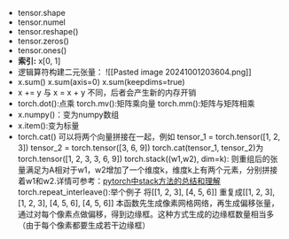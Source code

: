 -  tensor.shape
- tensor.numel
- tensor.reshape()
- tensor.zeros()
- tensor.ones()
- **索引:** x[0, 1]
- 逻辑算符构建二元张量：
![[Pasted image 20241001203604.png]]
- x.sum()  x.sum(axis=0) x.sum(keepdims=true)
- x += y 与 x = x + y 不同，后者会产生新的内存开销
- torch.dot():点乘 torch.mv():矩阵乘向量 torch.mm():矩阵与矩阵相乘
- x.numpy()：变为numpy数组
- x.item():变为标量
- torch.cat() 可以将两个向量拼接在一起，例如
tensor_1 = torch.tensor(\[1, 2, 3])
tensor_2 = torch.tensor(\[3, 6, 9])
torch.cat(tensor_1, tensor_2)为torch.tensor(\[1, 2, 3, 3, 6, 9])
torch.stack((w1,w2), dim=k): 则重组后的张量满足为A相对于w1，w2增加了一个维度k，维度k上有两个元素，分别拼接着w1和w2.详情可参考：[pytorch中stack方法的总结和理解](https://www.cnblogs.com/tangzj/p/15526544.html)
torch.repeat_interleave():举个例子 将\[\[1, 2, 3], \[4, 5, 6]] 重复成\[\[1, 2, 3], \[1, 2, 3], \[4, 5, 6], \[4, 5, 6]]
本函数先生成像素网格网络，再生成偏移张量，通过对每个像素点做偏移，得到边缘框。这种方式生成的边缘框数量相当多（由于每个像素都要生成若干边缘框）
